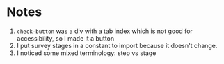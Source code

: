 # Notes

1. `check-button` was a div with a tab index which is not good for accessibility, so I made it a button
2. I put survey stages in a constant to import because it doesn't change.
3. I noticed some mixed terminology: step vs stage
